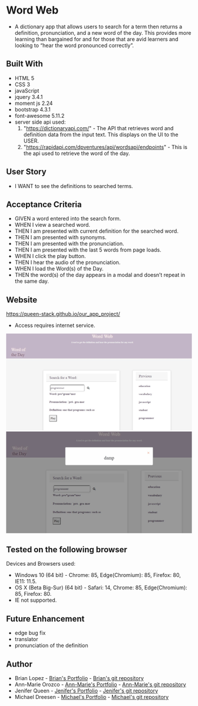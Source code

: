 # Word Web
* A dictionary app that allows users to search for a term then returns a definition, pronunciation, and a new word of the day.  This provides more learning than bargained for and for those that are avid learners and looking to “hear the word pronounced correctly”.


## Built With
* HTML 5
* CSS 3
* javaScript 
* jquery 3.4.1
* moment js 2.24
* bootstrap 4.3.1
* font-awesome 5.11.2
* server side api used:
    1. "https://dictionaryapi.com/" - The API that retrieves word and definition data from the input text. This displays on the UI to the USER. 
    2. "https://rapidapi.com/dpventures/api/wordsapi/endpoints" - This is the api used to retrieve the word of the day.


## User Story
* I WANT to see the definitions to searched terms.

## Acceptance Criteria
* GIVEN a word entered into the search form.
* WHEN I view a searched word.
* THEN I am presented with current definition for the searched word.
* THEN I am presented with synonyms.
* THEN I am presented with the pronunciation.
* THEN I am presented with the last 5 words from page loads.
* WHEN I click the play button.
* THEN I hear the audio of the pronunciation.
* WHEN I load the Word(s) of the Day.
* THEN the word(s) of the day appears in a modal and doesn’t repeat in the same day.

## Website
https://queen-stack.github.io/our_app_project/
 * Access requires internet service.

![WordSearch](./assets/images/wordsearch.jpg)
![WordSearch](./assets/images/wordsearchModal.jpg)

## Tested on the following browser
Devices and Browsers used:
* Windows 10 (64 bit) - Chrome: 85, Edge(Chromium): 85, Firefox: 80, IE11: 11.5.
* OS X (Beta Big-Sur) (64 bit) - Safari: 14, Chrome: 85, Edge(Chromium): 85, Firefox: 80.
* IE not supported.

## Future Enhancement
* edge bug fix
* translator
* pronunciation of the definition

## Author
* Brian Lopez - [Brian's Portfolio](https://brianslopez.github.io/challenge-02/) - [Brian's git repository](https://github.com/brianslopez) 
* Ann-Marie Orozco - [Ann-Marie's Portfolio](https://ann760.github.io/MyPortfolio/) - [Ann-Marie's git repository](https://github.com/ann760)
* Jenifer Queen - [Jenifer's Portfolio](https://queen-stack.github.io/Challeng2/) - [Jenifer's git repository](https://github.com/queen-stack)
* Michael Dreesen - [Michael's Portfolio](https://mdreesen.github.io/portfolio/) - [Michael's git repository](https://github.com/mdreesen) 
